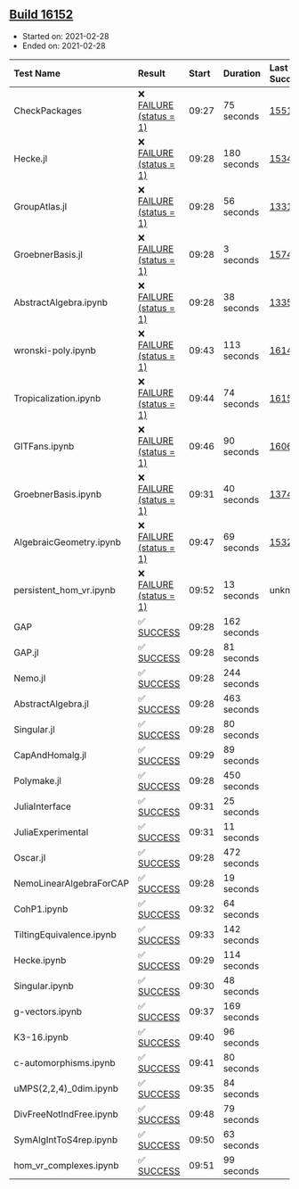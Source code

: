 ## [Build 16152](https://oscarci.mathematik.uni-kl.de/job/oscar/16152/)

* Started on: 2021-02-28
* Ended on: 2021-02-28

| Test Name    | Result | Start | Duration | Last Success | First Failure |
|:-------------|:-------|:------|:---------|:-------------|:--------------|
| CheckPackages | ❌ [FAILURE (status = 1)](https://oscarci.mathematik.uni-kl.de/job/oscar/16152/artifact/logs/build-16152/CheckPackages.log) | 09:27 | 75 seconds | [15514](https://oscarci.mathematik.uni-kl.de/job/oscar/15514/) | [15515](https://oscarci.mathematik.uni-kl.de/job/oscar/15515/) |
| Hecke.jl | ❌ [FAILURE (status = 1)](https://oscarci.mathematik.uni-kl.de/job/oscar/16152/artifact/logs/build-16152/Hecke.jl.log) | 09:28 | 180 seconds | [15344](https://oscarci.mathematik.uni-kl.de/job/oscar/15344/) | [15348](https://oscarci.mathematik.uni-kl.de/job/oscar/15348/) |
| GroupAtlas.jl | ❌ [FAILURE (status = 1)](https://oscarci.mathematik.uni-kl.de/job/oscar/16152/artifact/logs/build-16152/GroupAtlas.jl.log) | 09:28 | 56 seconds | [13311](https://oscarci.mathematik.uni-kl.de/job/oscar/13311/) | [13312](https://oscarci.mathematik.uni-kl.de/job/oscar/13312/) |
| GroebnerBasis.jl | ❌ [FAILURE (status = 1)](https://oscarci.mathematik.uni-kl.de/job/oscar/16152/artifact/logs/build-16152/GroebnerBasis.jl.log) | 09:28 | 3 seconds | [15745](https://oscarci.mathematik.uni-kl.de/job/oscar/15745/) | [15746](https://oscarci.mathematik.uni-kl.de/job/oscar/15746/) |
| AbstractAlgebra.ipynb | ❌ [FAILURE (status = 1)](https://oscarci.mathematik.uni-kl.de/job/oscar/16152/artifact/logs/build-16152/AbstractAlgebra.ipynb.log) | 09:28 | 38 seconds | [13355](https://oscarci.mathematik.uni-kl.de/job/oscar/13355/) | [13356](https://oscarci.mathematik.uni-kl.de/job/oscar/13356/) |
| wronski-poly.ipynb | ❌ [FAILURE (status = 1)](https://oscarci.mathematik.uni-kl.de/job/oscar/16152/artifact/logs/build-16152/wronski-poly.ipynb.log) | 09:43 | 113 seconds | [16148](https://oscarci.mathematik.uni-kl.de/job/oscar/16148/) | [16149](https://oscarci.mathematik.uni-kl.de/job/oscar/16149/) |
| Tropicalization.ipynb | ❌ [FAILURE (status = 1)](https://oscarci.mathematik.uni-kl.de/job/oscar/16152/artifact/logs/build-16152/Tropicalization.ipynb.log) | 09:44 | 74 seconds | [16150](https://oscarci.mathematik.uni-kl.de/job/oscar/16150/) | [16151](https://oscarci.mathematik.uni-kl.de/job/oscar/16151/) |
| GITFans.ipynb | ❌ [FAILURE (status = 1)](https://oscarci.mathematik.uni-kl.de/job/oscar/16152/artifact/logs/build-16152/GITFans.ipynb.log) | 09:46 | 90 seconds | [16068](https://oscarci.mathematik.uni-kl.de/job/oscar/16068/) | [16069](https://oscarci.mathematik.uni-kl.de/job/oscar/16069/) |
| GroebnerBasis.ipynb | ❌ [FAILURE (status = 1)](https://oscarci.mathematik.uni-kl.de/job/oscar/16152/artifact/logs/build-16152/GroebnerBasis.ipynb.log) | 09:31 | 40 seconds | [13748](https://oscarci.mathematik.uni-kl.de/job/oscar/13748/) | [13749](https://oscarci.mathematik.uni-kl.de/job/oscar/13749/) |
| AlgebraicGeometry.ipynb | ❌ [FAILURE (status = 1)](https://oscarci.mathematik.uni-kl.de/job/oscar/16152/artifact/logs/build-16152/AlgebraicGeometry.ipynb.log) | 09:47 | 69 seconds | [15322](https://oscarci.mathematik.uni-kl.de/job/oscar/15322/) | [15323](https://oscarci.mathematik.uni-kl.de/job/oscar/15323/) |
| persistent_hom_vr.ipynb | ❌ [FAILURE (status = 1)](https://oscarci.mathematik.uni-kl.de/job/oscar/16152/artifact/logs/build-16152/persistent_hom_vr.ipynb.log) | 09:52 | 13 seconds | unknown | unknown |
| GAP | ✅ [SUCCESS](https://oscarci.mathematik.uni-kl.de/job/oscar/16152/artifact/logs/build-16152/GAP.log) | 09:28 | 162 seconds |  |  |
| GAP.jl | ✅ [SUCCESS](https://oscarci.mathematik.uni-kl.de/job/oscar/16152/artifact/logs/build-16152/GAP.jl.log) | 09:28 | 81 seconds |  |  |
| Nemo.jl | ✅ [SUCCESS](https://oscarci.mathematik.uni-kl.de/job/oscar/16152/artifact/logs/build-16152/Nemo.jl.log) | 09:28 | 244 seconds |  |  |
| AbstractAlgebra.jl | ✅ [SUCCESS](https://oscarci.mathematik.uni-kl.de/job/oscar/16152/artifact/logs/build-16152/AbstractAlgebra.jl.log) | 09:28 | 463 seconds |  |  |
| Singular.jl | ✅ [SUCCESS](https://oscarci.mathematik.uni-kl.de/job/oscar/16152/artifact/logs/build-16152/Singular.jl.log) | 09:28 | 80 seconds |  |  |
| CapAndHomalg.jl | ✅ [SUCCESS](https://oscarci.mathematik.uni-kl.de/job/oscar/16152/artifact/logs/build-16152/CapAndHomalg.jl.log) | 09:29 | 89 seconds |  |  |
| Polymake.jl | ✅ [SUCCESS](https://oscarci.mathematik.uni-kl.de/job/oscar/16152/artifact/logs/build-16152/Polymake.jl.log) | 09:28 | 450 seconds |  |  |
| JuliaInterface | ✅ [SUCCESS](https://oscarci.mathematik.uni-kl.de/job/oscar/16152/artifact/logs/build-16152/JuliaInterface.log) | 09:31 | 25 seconds |  |  |
| JuliaExperimental | ✅ [SUCCESS](https://oscarci.mathematik.uni-kl.de/job/oscar/16152/artifact/logs/build-16152/JuliaExperimental.log) | 09:31 | 11 seconds |  |  |
| Oscar.jl | ✅ [SUCCESS](https://oscarci.mathematik.uni-kl.de/job/oscar/16152/artifact/logs/build-16152/Oscar.jl.log) | 09:28 | 472 seconds |  |  |
| NemoLinearAlgebraForCAP | ✅ [SUCCESS](https://oscarci.mathematik.uni-kl.de/job/oscar/16152/artifact/logs/build-16152/NemoLinearAlgebraForCAP.log) | 09:28 | 19 seconds |  |  |
| CohP1.ipynb | ✅ [SUCCESS](https://oscarci.mathematik.uni-kl.de/job/oscar/16152/artifact/logs/build-16152/CohP1.ipynb.log) | 09:32 | 64 seconds |  |  |
| TiltingEquivalence.ipynb | ✅ [SUCCESS](https://oscarci.mathematik.uni-kl.de/job/oscar/16152/artifact/logs/build-16152/TiltingEquivalence.ipynb.log) | 09:33 | 142 seconds |  |  |
| Hecke.ipynb | ✅ [SUCCESS](https://oscarci.mathematik.uni-kl.de/job/oscar/16152/artifact/logs/build-16152/Hecke.ipynb.log) | 09:29 | 114 seconds |  |  |
| Singular.ipynb | ✅ [SUCCESS](https://oscarci.mathematik.uni-kl.de/job/oscar/16152/artifact/logs/build-16152/Singular.ipynb.log) | 09:30 | 48 seconds |  |  |
| g-vectors.ipynb | ✅ [SUCCESS](https://oscarci.mathematik.uni-kl.de/job/oscar/16152/artifact/logs/build-16152/g-vectors.ipynb.log) | 09:37 | 169 seconds |  |  |
| K3-16.ipynb | ✅ [SUCCESS](https://oscarci.mathematik.uni-kl.de/job/oscar/16152/artifact/logs/build-16152/K3-16.ipynb.log) | 09:40 | 96 seconds |  |  |
| c-automorphisms.ipynb | ✅ [SUCCESS](https://oscarci.mathematik.uni-kl.de/job/oscar/16152/artifact/logs/build-16152/c-automorphisms.ipynb.log) | 09:41 | 80 seconds |  |  |
| uMPS(2,2,4)_0dim.ipynb | ✅ [SUCCESS](https://oscarci.mathematik.uni-kl.de/job/oscar/16152/artifact/logs/build-16152/uMPS-2-2-4-_0dim.ipynb.log) | 09:35 | 84 seconds |  |  |
| DivFreeNotIndFree.ipynb | ✅ [SUCCESS](https://oscarci.mathematik.uni-kl.de/job/oscar/16152/artifact/logs/build-16152/DivFreeNotIndFree.ipynb.log) | 09:48 | 79 seconds |  |  |
| SymAlgIntToS4rep.ipynb | ✅ [SUCCESS](https://oscarci.mathematik.uni-kl.de/job/oscar/16152/artifact/logs/build-16152/SymAlgIntToS4rep.ipynb.log) | 09:50 | 63 seconds |  |  |
| hom_vr_complexes.ipynb | ✅ [SUCCESS](https://oscarci.mathematik.uni-kl.de/job/oscar/16152/artifact/logs/build-16152/hom_vr_complexes.ipynb.log) | 09:51 | 99 seconds |  |  |

